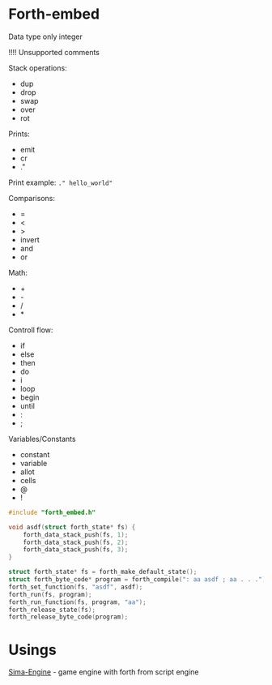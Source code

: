 # Forth-embed

Data type only integer

!!!! Unsupported comments



Stack operations:
- dup
- drop
- swap
- over
- rot

Prints:
- emit
- cr
- ."

Print example: ```." hello_world"```

Сomparisons:
- =
- <
- \>
- invert
- and
- or

Math:
- \+
- \-
- /
- \*

 Controll flow:
 - if
 - else
 - then
 - do
 - i
 - loop
 - begin
 - until
 - :
 - ;

Variables/Constants
- constant
- variable
- allot
- cells
- @
- !


```C
#include "forth_embed.h"

void asdf(struct forth_state* fs) {
	forth_data_stack_push(fs, 1);
	forth_data_stack_push(fs, 2);
	forth_data_stack_push(fs, 3);
} 

struct forth_state* fs = forth_make_default_state();
struct forth_byte_code* program = forth_compile(": aa asdf ; aa . . .");
forth_set_function(fs, "asdf", asdf);
forth_run(fs, program);
forth_run_function(fs, program, "aa");
forth_release_state(fs);
forth_release_byte_code(program); 
```

# Usings

[Sima-Engine](https://github.com/KorolevSoftware/Sima-Engine) - game engine with forth from script engine
